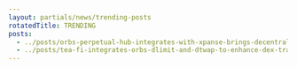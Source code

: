 ```yaml
---
layout: partials/news/trending-posts
rotatedTitle: TRENDING
posts:
  - ../posts/orbs-perpetual-hub-integrates-with-xpanse-brings-decentralized-derivatives-to-mode-blockchain.md
  - ../posts/tea-fi-integrates-orbs-dlimit-and-dtwap-to-enhance-dex-trading.md
---
```


